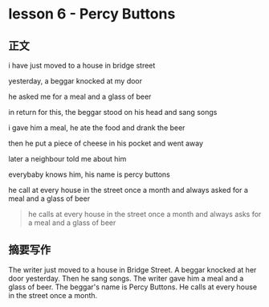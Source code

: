 # lesson 6 - Percy Buttons

## 正文

i have just moved to a house in bridge street

yesterday, a beggar knocked at my door

he asked me for a meal and a glass of beer

in return for this, the beggar stood on his head and sang songs

i gave him a meal, he ate the food and drank the beer

then he put a piece of cheese in his pocket and went away

later a neighbour told me about him

everybaby knows him, his name is percy buttons

he call at every house in the street once a month and always asked for a meal and a glass of beer

> he calls at every house in the street once a month and always asks for a meal and a glass of beer

## 摘要写作

The writer just moved to a house in Bridge Street.
A beggar knocked at her door yesterday. 
Then he sang songs. The writer gave him a meal and a glass of beer. 
The beggar's name is Percy Buttons.
He calls at every house in the street once a month.
